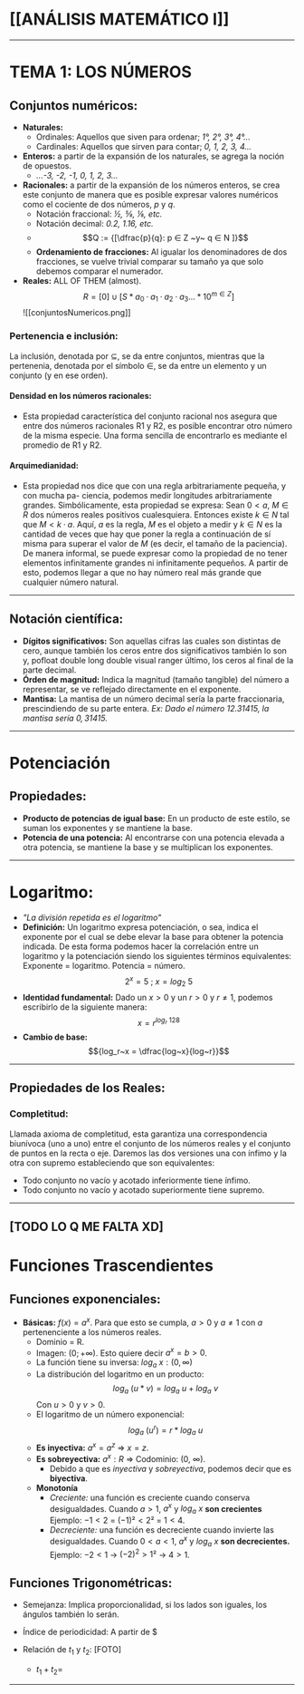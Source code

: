 # [[ANÁLISIS MATEMÁTICO I]]
---
# TEMA 1: LOS NÚMEROS 

## Conjuntos numéricos:
- __Naturales:__ 
	- Ordinales: Aquellos que siven para ordenar; _1°, 2°, 3°, 4°..._
	- Cardinales: Aquellos que sirven para contar; _0, 1, 2, 3, 4..._
- __Enteros:__ a partir de la expansión de los naturales, se agrega la noción de opuestos.
	-  _...-3, -2, -1, 0, 1, 2, 3..._
- __Racionales:__ a partir de la expansión de los números enteros, se crea este conjunto de manera que es posible expresar valores numéricos como el cociente de dos números, _p_ y _q_.
	- Notación fraccional: _½, ⅝, ⅛, etc._
	- Notación decimal: _0.2, 1.16, etc._
	- $$Q := {[\dfrac{p}{q}: p ∈ Z ~y~ q ∈ N ]}$$
	- __Ordenamiento de fracciones:__  Al igualar los denominadores de dos fracciones, se vuelve trivial comparar su tamaño ya que solo debemos comparar el numerador.
- __Reales:__ ALL OF THEM (almost).$$R=[0]∪[S*a_0·a_1·a_2·a_3...*10^{m∈Z}]$$
![[conjuntosNumericos.png]]
### Pertenencia e inclusión:
La inclusión, denotada por ⊆, se da entre conjuntos, mientras que la pertenenia, denotada por el símbolo ∈, se da entre un elemento y un conjunto (y en ese orden).
#### Densidad en los números racionales:
- Esta propiedad característica del conjunto racional nos asegura que entre dos números racionales R1 y R2, es posible encontrar otro número de la misma especie. Una forma sencilla de encontrarlo es mediante el promedio de R1 y R2. 
#### Arquimedianidad:
- Esta propiedad nos dice que con una regla arbitrariamente pequeña, y con mucha pa-
ciencia, podemos medir longitudes arbitrariamente grandes. Simbólicamente, esta propiedad se expresa:
Sean $0 < a$, $M ∈ R$ dos números reales positivos cualesquiera. Entonces existe $k ∈ N$ tal que $M < k · a$.
Aquí, $a$ es la regla, $M$ es el objeto a medir y $k ∈ N$ es la cantidad de veces que hay que poner la regla a continuación de sí misma para superar el valor de $M$ (es decir, el tamaño de la paciencia).
De manera informal, se puede expresar como la propiedad de no tener elementos infinitamente grandes ni infinitamente pequeños. A partir de esto, podemos llegar a que no hay número real más grande que cualquier número natural.

---

## Notación científica:
- __Dígitos significativos:__ Son aquellas cifras las cuales son distintas de cero, aunque también los ceros entre dos significativos también lo son y, pofloat double long double visual ranger último, los ceros al final de la parte decimal.
- __Órden de magnitud:__ Indica la magnitud (tamaño tangible) del número a representar, se ve reflejado directamente en el exponente.
- __Mantisa:__ La mantisa de un número decimal sería la parte fraccionaria, prescindiendo de su parte entera. _Ex: Dado el número $12.31415$, la mantisa sería $0,31415$._

---
# Potenciación
## Propiedades:
- __Producto de potencias de igual base:__ En un producto de este estilo, se suman los exponentes y se mantiene la base.
- __Potencia de una potencia:__ Al encontrarse con una potencia elevada a otra potencia, se mantiene la base  y se multiplican los exponentes.

---
# Logaritmo: 
- _"La división repetida es el logaritmo"_
- __Definición:__ Un logaritmo expresa potenciación, o sea, indica el exponente por el cual se debe elevar la base para obtener la potencia indicada. De esta forma podemos hacer la correlación entre un logaritmo y la potenciación siendo los siguientes términos equivalentes: Exponente = logaritmo. Potencia = número. $$2^x=5 ~;~ x=log_2~5$$
- __Identidad fundamental:__
  Dado un $x>0$ y un $r>0$ y $r≠1$, podemos escribirlo de la siguiente manera: $$x=r^{log_r~128}$$
-  __Cambio de base:__ $${log_r~x = \dfrac{log~x}{log~r}}$$

---
## Propiedades de los Reales:
### Completitud:
Llamada axioma de completitud, esta garantiza una correspondencia biunívoca (uno a uno) entre el conjunto de los números reales y el conjunto de puntos en la recta o eje.
Daremos las dos versiones una con ínfimo y la otra con supremo estableciendo que son equivalentes:
- Todo conjunto no vacío y acotado inferiormente tiene ínfimo.
- Todo conjunto no vacío y acotado superiormente tiene supremo.
---

[TODO LO Q ME FALTA XD]
---

# Funciones Trascendientes

## Funciones exponenciales:
- __Básicas:__ $f(x)=a^x$. Para que esto se cumpla, $a > 0$ y $a ≠ 1$ con $a$ pertenenciente a los números reales.
	- Dominio = R.
	- Imagen: $(0;+∞)$. Esto quiere decir $a^x=b>0$.
	- La función tiene su inversa: $log_{a}~x: (0, ∞)$ 
	- La distribución del logaritmo en un producto: $$log_{a}~(u*v)=log_{a}~u+log_{a}~v$$ Con $u>0$ y $v>0$.
	- El logaritmo de un número exponencial: $$log_{a}~(u^r)=r*log_{a}~u$$
	- __Es inyectiva:__ $a^x=a^z$ => $x=z$.
	- __Es sobreyectiva:__ $a^x: R$ => Codominio: (0, ∞).
		- Debido a que es _inyectiva_ y _sobreyectiva_, podemos decir que es __biyectiva__.
	-  __Monotonía__ 
		- _Creciente:_ una función es creciente cuando conserva desigualdades. 
		  Cuando $a>1$, $a^x$ y $log_{a}~x$ __son crecientes__
		  Ejemplo: $-1<2$ = $(-1)²<2²$ = $1<4$.
		- _Decreciente:_ una función es decreciente cuando invierte las desigualdades. 
		  Cuando $0<a<1$, $a^x$ y $log_{a}~x$ __son decrecientes.__ 
		  Ejemplo: $-2<1$ → $(-2)^2>1²$ → $4>1$.
## Funciones Trigonométricas:
- Semejanza: Implica proporcionalidad, si los lados son iguales, los ángulos también lo serán.

- Índice de periodicidad: A partir de $
- Relación de $t_1$ y $t_2$: [FOTO]
	- $t_{1}+t_{2}=$


---
